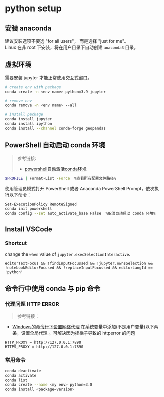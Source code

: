 # python setup

## 安装 anaconda  

建议安装选项不要选 "for all users"， 而是选择 "just for me"。  
Linux 在非 root 下安装，将在用户目录下自动创建 `anaconda3` 目录。

## 虚拟环境

需要安装 jupyter 才能正常使用交互式窗口。

```bash
# create env with package
conda create -n <env name> python=3.9 jupyter

# remove env
conda remove -n <env name> --all

# install package
conda install jupyter
conda install ipython
conda install --channel conda-forge geopandas
```

## PowerShell 自动启动 conda 环境  

> 参考链接:
>
>- [powershell自动激活conda环境](https://www.cxybb.com/article/qq_44275286/105001282)

```bash
$PROFILE | Format-List -Force  %查看所有配置文件路径%
```  

使用管理员模式打开 PowerShell 或者 Anaconda PowerShell Prompt，依次执行以下命令：

```bash
Set-ExecutionPolicy RemoteSigned
conda init powershell
conda config --set auto_activate_base False  %取消自动启动 conda 环境%
```  

## Install VSCode

### Shortcut

change the `when` value of `jupyter.execSelectionInteractive`.  

```text
editorTextFocus && !findInputFocussed && !jupyter.ownsSelection && !notebookEditorFocused && !replaceInputFocussed && editorLangId == 'python'

```

## 命令行中使用 conda 与 pip 命令  

### 代理问题 HTTP ERROR

> 参考链接：

- [Windows的命令行下设置网络代理](https://blog.csdn.net/sptoor/article/details/8723025)
在系统变量中添加(不是用户变量)以下两条，设置全局代理 。可解决因为挂梯子导致的 httperror 的问题

```text
HTTP_PROXY = http://127.0.0.1:7890
HTTPS_PROXY = http://127.0.0.1:7890
```  

### 常用命令

```bash
conda deactivate  
conda activate
conda list
conda create --name <my env> python=3.8
conda install <package=version>
```
